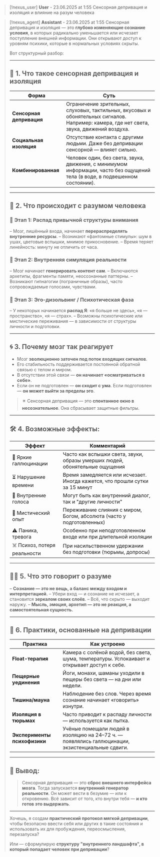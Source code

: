 >[!nexus_user] **User** - 23.06.2025 at 1:55
> Сенсорная депривация и изоляция и влияние на разум человека
<!-- UID: 9117b388-8b99-4e52-bcd5-00cff9d8fcdf -->




>[!nexus_agent] **Assistant** - 23.06.2025 at 1:55
> Сенсорная депривация и изоляция — это **глубоко изменяющие сознание условия**, в которых радикально уменьшается или исчезает поступление внешней информации. Они открывают доступ к уровням психики, которые в нормальных условиях скрыты.
> 
> Вот структурный разбор:
> 
> ---
> 
> ## 🧠 1. **Что такое сенсорная депривация и изоляция**
> 
> | Форма | Суть |
> |-------|------|
> | **Сенсорная депривация** | Ограничение зрительных, слуховых, тактильных, вкусовых и обонятельных сигналов. Например: камера, где нет света, звука, движений воздуха. |
> | **Социальная изоляция** | Отсутствие контакта с другими людьми. Даже без депривации сенсорной — влияет сильно. |
> | **Комбинированная** | Человек один, без света, звука, движения, с минимумом информации, часто без ощущений тела (в воде, в подвешенном состоянии). |
> 
> ---
> 
> ## 🧠 2. **Что происходит с разумом человека**
> 
> ### 🔹 Этап 1: Распад привычной структуры внимания
> – Мозг, лишённый входа, начинает **перераспределять внутренние ресурсы**. 
> – Возникают «фантомные стимулы»: шум в ушах, цветовые вспышки, мнимое прикосновение. 
> – Время теряет линейность: минуту не отличить от часа.
> 
> ### 🔹 Этап 2: Внутренняя симуляция реальности
> – Мозг начинает **генерировать контент сам**. 
> – Включаются архетипы, фрагменты памяти, неосознанные паттерны. 
> – Возникают гипнагогии (пограничные образы), часто сопровождаемые голосами, чувствами.
> 
> ### 🔹 Этап 3: Эго-дизольвинг / Психотическая фаза
> – У некоторых начинается **распад Я**: «я больше не здесь», «я — пространство», «я — страх». 
> – Возможны психотические или мистические переживания — в зависимости от структуры личности и подготовки.
> 
> ---
> 
> ## 🌀 3. **Почему мозг так реагирует**
> 
> - Мозг **эволюционно заточен под поток входящих сигналов**. 
> - Его стабильность поддерживается постоянной обратной связью с телом и миром. 
> - В отсутствии этой связи — **он начинает «осматриваться в себе»**. 
> - Если он не подготовлен — **он сходит с ума**. Если подготовлен — **он может выйти за пределы эго**.
> 
> > ✴️ Сенсорная депривация — это **спонтанное окно в несознательное**. Она сбрасывает защитные фильтры.
> 
> ---
> 
> ## 🛠 4. Возможные эффекты:
> 
> | Эффект | Комментарий |
> |--------|-------------|
> | 🧠 Яркие галлюцинации | Часто как вспышки света, звуки, образы умерших людей, обонятельные ощущения |
> | ⏳ Нарушение времени | Время замедляется или исчезает. Иногда кажется, что прошли сутки за 15 минут |
> | 👥 Внутренние голоса | Могут быть как внутренний диалог, так и "другие личности" |
> | 💠 Мистический опыт | Переживание слияния с миром, Богом, абсолюта (часто у подготовленных) |
> | ⚠️ Паника, тревога | Особенно при неподготовленном входе или при длительной изоляции |
> | ☠️ Психоз, потеря реальности | При насильственном удержании без подготовки (тюрьмы, допросы) |
> 
> ---
> 
> ## 🧘‍♂️ 5. Что это говорит о разуме
> 
> – **Сознание — это не вещь, а баланс между входом и интерпретацией.** 
> – Убери вход — и сознание не исчезает, а становится **зеркалом своих слоёв**. 
> – Всё, что скрыто — выходит наружу. 
> – **Мысль, эмоция, архетип — это не реакция, а самостоятельная сущность.**
> 
> ---
> 
> ## 🔐 6. Практики, основанные на депривации
> 
> | Практика | Как устроено |
> |----------|--------------|
> | **Float-терапия** | Камера с солёной водой, без света, шума, температуры. Успокаивает и открывает доступ к себе. |
> | **Пещерные уединения** | Йоги, монахи, шаманы уходили в пещеры без света — на дни или недели. |
> | **Тишина/мауна** | Наблюдение без слов. Через время сознание начинает «говорить» изнутри. |
> | **Изоляция в тюрьмах** | Часто приводит к распаду личности — используется как пытка. |
> | **Эксперименты психофизики** | Учёные помещали людей в изоляцию на 24–72 ч. — появлялись галлюцинации, экзистенциальные сдвиги. |
> 
> ---
> 
> ## 🧠 Вывод:
> 
> > Сенсорная депривация — это **сброс внешнего интерфейса мозга**. 
> > Тогда запускается **внутренний генератор реальности**. 
> > Он может вести в безумие — или к откровению. 
> > Всё зависит от того, кто внутри тебя — **и кто готов это выдержать**.
> 
> ---
> 
> Хочешь, я создам **практический протокол мягкой депривации**, чтобы безопасно ввести себя или других в такие состояния и использовать их для пробуждения, переосмысления, перезапуска?
> 
> Или — сформулирую **структуру "внутреннего ландшафта", в который попадает человек при депривации**?
<!-- UID: ca677d24-58ff-48a9-af6d-f6fe93819a65 -->